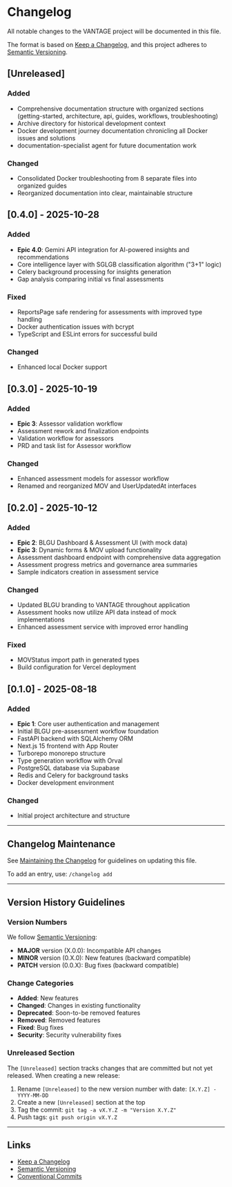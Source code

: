 # Changelog

All notable changes to the VANTAGE project will be documented in this file.

The format is based on [Keep a Changelog](https://keepachangelog.com/en/1.0.0/),
and this project adheres to [Semantic Versioning](https://semver.org/spec/v2.0.0.html).

## [Unreleased]

### Added
- Comprehensive documentation structure with organized sections (getting-started, architecture, api, guides, workflows, troubleshooting)
- Archive directory for historical development context
- Docker development journey documentation chronicling all Docker issues and solutions
- documentation-specialist agent for future documentation work

### Changed
- Consolidated Docker troubleshooting from 8 separate files into organized guides
- Reorganized documentation into clear, maintainable structure

## [0.4.0] - 2025-10-28

### Added
- **Epic 4.0**: Gemini API integration for AI-powered insights and recommendations
- Core intelligence layer with SGLGB classification algorithm ("3+1" logic)
- Celery background processing for insights generation
- Gap analysis comparing initial vs final assessments

### Fixed
- ReportsPage safe rendering for assessments with improved type handling
- Docker authentication issues with bcrypt
- TypeScript and ESLint errors for successful build

### Changed
- Enhanced local Docker support

## [0.3.0] - 2025-10-19

### Added
- **Epic 3**: Assessor validation workflow
- Assessment rework and finalization endpoints
- Validation workflow for assessors
- PRD and task list for Assessor workflow

### Changed
- Enhanced assessment models for assessor workflow
- Renamed and reorganized MOV and UserUpdatedAt interfaces

## [0.2.0] - 2025-10-12

### Added
- **Epic 2**: BLGU Dashboard & Assessment UI (with mock data)
- **Epic 3**: Dynamic forms & MOV upload functionality
- Assessment dashboard endpoint with comprehensive data aggregation
- Assessment progress metrics and governance area summaries
- Sample indicators creation in assessment service

### Changed
- Updated BLGU branding to VANTAGE throughout application
- Assessment hooks now utilize API data instead of mock implementations
- Enhanced assessment service with improved error handling

### Fixed
- MOVStatus import path in generated types
- Build configuration for Vercel deployment

## [0.1.0] - 2025-08-18

### Added
- **Epic 1**: Core user authentication and management
- Initial BLGU pre-assessment workflow foundation
- FastAPI backend with SQLAlchemy ORM
- Next.js 15 frontend with App Router
- Turborepo monorepo structure
- Type generation workflow with Orval
- PostgreSQL database via Supabase
- Redis and Celery for background tasks
- Docker development environment

### Changed
- Initial project architecture and structure

---

## Changelog Maintenance

See [Maintaining the Changelog](./docs/guides/maintaining-changelog.md) for guidelines on updating this file.

To add an entry, use: `/changelog add`

---

## Version History Guidelines

### Version Numbers

We follow [Semantic Versioning](https://semver.org/):
- **MAJOR** version (X.0.0): Incompatible API changes
- **MINOR** version (0.X.0): New features (backward compatible)
- **PATCH** version (0.0.X): Bug fixes (backward compatible)

### Change Categories

- **Added**: New features
- **Changed**: Changes in existing functionality
- **Deprecated**: Soon-to-be removed features
- **Removed**: Removed features
- **Fixed**: Bug fixes
- **Security**: Security vulnerability fixes

### Unreleased Section

The `[Unreleased]` section tracks changes that are committed but not yet released. When creating a new release:

1. Rename `[Unreleased]` to the new version number with date: `[X.Y.Z] - YYYY-MM-DD`
2. Create a new `[Unreleased]` section at the top
3. Tag the commit: `git tag -a vX.Y.Z -m "Version X.Y.Z"`
4. Push tags: `git push origin vX.Y.Z`

---

## Links

- [Keep a Changelog](https://keepachangelog.com/en/1.0.0/)
- [Semantic Versioning](https://semver.org/spec/v2.0.0.html)
- [Conventional Commits](https://www.conventionalcommits.org/)
